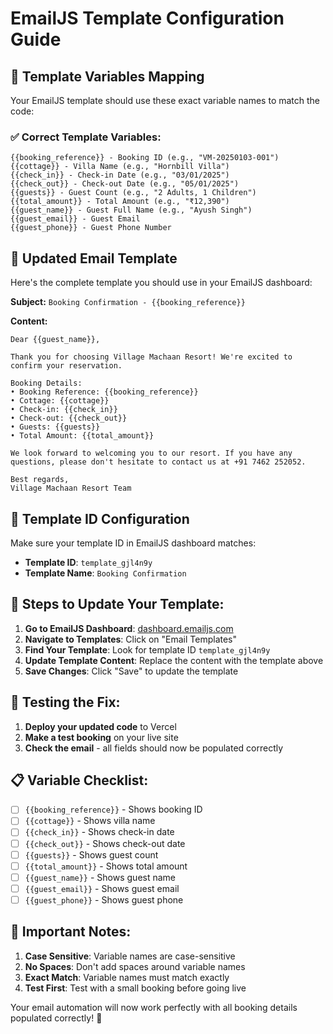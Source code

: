 # EmailJS Template Configuration Guide

## 🔧 Template Variables Mapping

Your EmailJS template should use these exact variable names to match the code:

### ✅ **Correct Template Variables:**

```
{{booking_reference}} - Booking ID (e.g., "VM-20250103-001")
{{cottage}} - Villa Name (e.g., "Hornbill Villa")
{{check_in}} - Check-in Date (e.g., "03/01/2025")
{{check_out}} - Check-out Date (e.g., "05/01/2025")
{{guests}} - Guest Count (e.g., "2 Adults, 1 Children")
{{total_amount}} - Total Amount (e.g., "₹12,390")
{{guest_name}} - Guest Full Name (e.g., "Ayush Singh")
{{guest_email}} - Guest Email
{{guest_phone}} - Guest Phone Number
```

## 📧 **Updated Email Template**

Here's the complete template you should use in your EmailJS dashboard:

**Subject:** `Booking Confirmation - {{booking_reference}}`

**Content:**
```
Dear {{guest_name}},

Thank you for choosing Village Machaan Resort! We're excited to confirm your reservation.

Booking Details:
• Booking Reference: {{booking_reference}}
• Cottage: {{cottage}}
• Check-in: {{check_in}}
• Check-out: {{check_out}}
• Guests: {{guests}}
• Total Amount: {{total_amount}}

We look forward to welcoming you to our resort. If you have any questions, please don't hesitate to contact us at +91 7462 252052.

Best regards,
Village Machaan Resort Team
```

## 🎯 **Template ID Configuration**

Make sure your template ID in EmailJS dashboard matches:
- **Template ID**: `template_gjl4n9y`
- **Template Name**: `Booking Confirmation`

## 🔄 **Steps to Update Your Template:**

1. **Go to EmailJS Dashboard**: [dashboard.emailjs.com](https://dashboard.emailjs.com)
2. **Navigate to Templates**: Click on "Email Templates"
3. **Find Your Template**: Look for template ID `template_gjl4n9y`
4. **Update Template Content**: Replace the content with the template above
5. **Save Changes**: Click "Save" to update the template

## 🧪 **Testing the Fix:**

1. **Deploy your updated code** to Vercel
2. **Make a test booking** on your live site
3. **Check the email** - all fields should now be populated correctly

## 📋 **Variable Checklist:**

- [ ] `{{booking_reference}}` - Shows booking ID
- [ ] `{{cottage}}` - Shows villa name
- [ ] `{{check_in}}` - Shows check-in date
- [ ] `{{check_out}}` - Shows check-out date
- [ ] `{{guests}}` - Shows guest count
- [ ] `{{total_amount}}` - Shows total amount
- [ ] `{{guest_name}}` - Shows guest name
- [ ] `{{guest_email}}` - Shows guest email
- [ ] `{{guest_phone}}` - Shows guest phone

## 🚨 **Important Notes:**

1. **Case Sensitive**: Variable names are case-sensitive
2. **No Spaces**: Don't add spaces around variable names
3. **Exact Match**: Variable names must match exactly
4. **Test First**: Test with a small booking before going live

Your email automation will now work perfectly with all booking details populated correctly! 🎉
